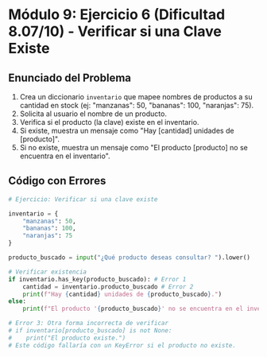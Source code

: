 # Módulo 9: Ejercicio 6 (Dificultad 8.07/10) - Verificar si una Clave Existe

## Enunciado del Problema

1.  Crea un diccionario `inventario` que mapee nombres de productos a su cantidad en stock (ej: "manzanas": 50, "bananas": 100, "naranjas": 75).
2.  Solicita al usuario el nombre de un producto.
3.  Verifica si el producto (la clave) existe en el inventario.
4.  Si existe, muestra un mensaje como "Hay [cantidad] unidades de [producto]".
5.  Si no existe, muestra un mensaje como "El producto [producto] no se encuentra en el inventario".

## Código con Errores

```python
# Ejercicio: Verificar si una clave existe

inventario = {
    "manzanas": 50,
    "bananas": 100,
    "naranjas": 75
}

producto_buscado = input("¿Qué producto deseas consultar? ").lower()

# Verificar existencia
if inventario.has_key(producto_buscado): # Error 1
    cantidad = inventario.producto_buscado # Error 2
    print(f"Hay {cantidad} unidades de {producto_buscado}.")
else:
    print(f"El producto '{producto_buscado}' no se encuentra en el inventario.")

# Error 3: Otra forma incorrecta de verificar
# if inventario[producto_buscado] is not None:
#    print("El producto existe.")
# Este código fallaría con un KeyError si el producto no existe.
```
